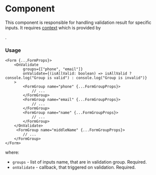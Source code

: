 # <OnValidate /> Component
This component is responsible for handling validation result for specific inputs.
It requires [context](../src/Form/FormContext.ts) which is provided by [<Form />](./Form.md).

### Usage

```tsx
<Form {...FormProps}>
    <OnValidate 
        groups={["phone", "email"]}
        onValidate={(isAllValid: boolean) => isAllValid ? console.log("Group is valid") : console.log("Group is invalid")}
    >
        <FormGroup name="phone" {...FormGroupProps}>
            // ...
        </FormGroup>
        <FormGroup name="email" {...FormGroupProps}>
            // ...
        </FormGroup>
        <FormGroup name="name" {...FormGroupProps}>
            // ...
        </FormGroup>
    </OnValidate>
     <FormGroup name="middleName" {...FormGroupProps}>
        // ...
    </FormGroup>
</Form>
```

where:
- `groups` - list of inputs name, that are in validation group. Required.
- `onValidate` - callback, that triggered on validation. Required.
